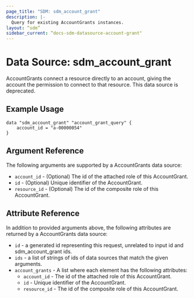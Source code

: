 ```yaml
---
page_title: "SDM: sdm_account_grant"
description: |-
  Query for existing AccountGrants instances.
layout: “sdm”
sidebar_current: “docs-sdm-datasource-account-grant"
---
```

# Data Source: sdm_account_grant

AccountGrants connect a resource directly to an account, giving the account the permission to connect to that resource.
This data source is deprecated.
## Example Usage

```hcl
data "sdm_account_grant" "account_grant_query" {
    account_id = "a-00000054"
}
```
## Argument Reference
The following arguments are supported by a AccountGrants data source:
* `account_id` - (Optional) The id of the attached role of this AccountGrant.
* `id` - (Optional) Unique identifier of the AccountGrant.
* `resource_id` - (Optional) The id of the composite role of this AccountGrant.
## Attribute Reference
In addition to provided arguments above, the following attributes are returned by a AccountGrants data source:
* `id` - a generated id representing this request, unrelated to input id and sdm_account_grant ids.
* `ids` - a list of strings of ids of data sources that match the given arguments.
* `account_grants` - A list where each element has the following attributes:
	* `account_id` - The id of the attached role of this AccountGrant.
	* `id` - Unique identifier of the AccountGrant.
	* `resource_id` - The id of the composite role of this AccountGrant.
